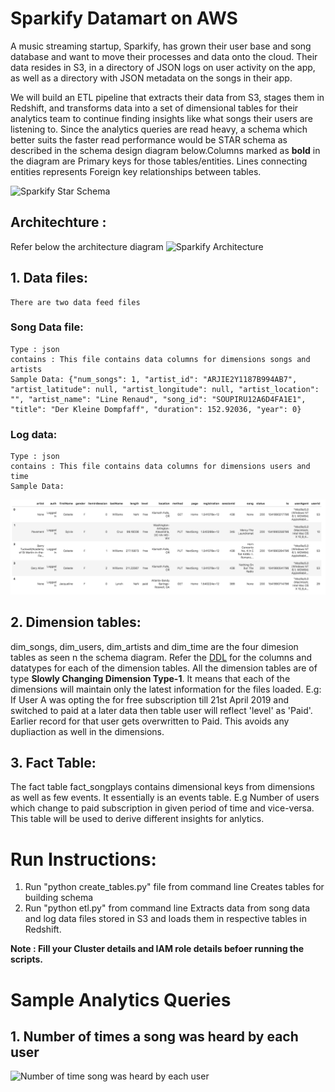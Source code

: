# Sparkify Datamart on AWS
A music streaming startup, Sparkify, has grown their user base and song database and want to move their processes and data onto the cloud. Their data resides in S3, in a directory of JSON logs on user activity on the app, as well as a directory with JSON metadata on the songs in their app.

We will build an ETL pipeline that extracts their data from S3, stages them in Redshift, and transforms data into a set of dimensional tables for their analytics team to continue finding insights like what songs their users are listening to.
Since the analytics queries are read heavy, a schema which better suits the faster read performance would be STAR schema as described in the schema design diagram below.Columns marked as **bold** in the diagram are Primary keys for those tables/entities. Lines connecting entities represents Foreign key relationships between tables.

![Sparkify Star Schema](https://github.com/bhosalem/SparkifyAWSDataMart/blob/master/SchemaDiagram.png)

## Architechture :
Refer below the architecture diagram
![Sparkify Architecture](https://github.com/bhosalem/SparkifyAWSDataMart/blob/master/Process%20Flow.PNG)
## 1. Data files:
	There are two data feed files
### Song Data file:
	Type : json
	contains : This file contains data columns for dimensions songs and artists
	Sample Data: {"num_songs": 1, "artist_id": "ARJIE2Y1187B994AB7", "artist_latitude": null, "artist_longitude": null, "artist_location": "", "artist_name": "Line Renaud", "song_id": "SOUPIRU12A6D4FA1E1", "title": "Der Kleine Dompfaff", "duration": 152.92036, "year": 0}
### Log data:
	Type : json
	contains : This file contains data columns for dimensions users and time
	Sample Data:
 
![Log data](https://github.com/bhosalem/SparkifyDataWarehouse/blob/bhosalem-patch-1/log-data.png)

## 2. Dimension tables:
dim_songs, dim_users, dim_artists and dim_time are the four dimesion tables as seen n the schema diagram. Refer the [DDL](https://github.com/bhosalem/SparkifyAWSDataMart/blob/master/sql_queries.py) for the columns and datatypes
for each of the dimension tables. All the dimension tables are of type **Slowly Changing Dimension Type-1**. It means that each of the dimensions will maintain only the latest information for the files loaded.
E.g: If User A was opting the for free subscription till 21st April 2019 and switched to paid at a later data then table user will reflect 'level' as 'Paid'. Earlier record for that user gets overwritten to Paid. This avoids any dupliaction as well in the dimensions.

## 3. Fact Table:
The fact table fact_songplays contains dimensional keys from dimensions as well as few events. It essentially is an events table.
E.g Number of users which change to paid subscription in given period of time and vice-versa. This table will be used to derive different insights for anlytics.

# Run Instructions:
1. Run "python create_tables.py" file from command line
   Creates tables for building schema
2. Run "python etl.py" from command line
   Extracts data from song data and log data files stored in S3 and loads them in respective tables in Redshift.
   
**Note : Fill your Cluster details and IAM role details befoer running the scripts.**

# Sample Analytics Queries
## 1. Number of times a song was heard by each user
![Number of time song was heard by each user](https://github.com/bhosalem/SparkifyAWSDataMart/blob/master/user_song_analytics.PNG)



